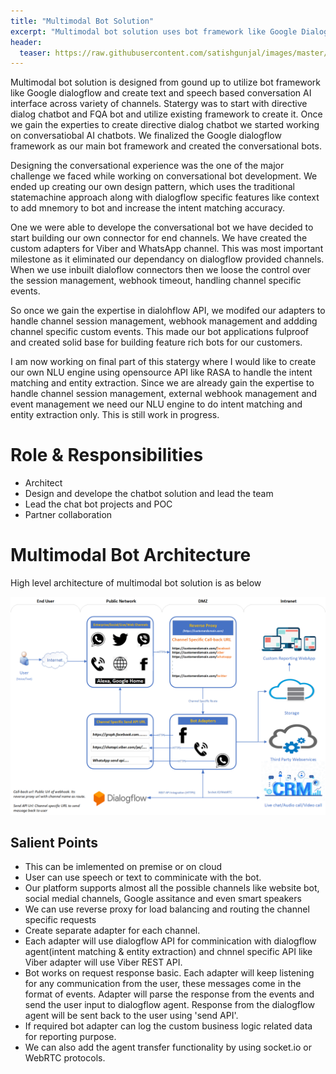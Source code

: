 ```yaml
---
title: "Multimodal Bot Solution"
excerpt: "Multimodal bot solution uses bot framework like Google Dialogflow and custom designed adapters to publish bot across variety of channels"
header:
  teaser: https://raw.githubusercontent.com/satishgunjal/images/master/Multiodal_Bot_Solution_Teaser_421x410.png
---
```


Multimodal bot solution is designed from gound up to utilize bot framework like Google dialogflow and create text and speech based conversation AI interface across variety of channels. Statergy was to start with directive dialog chatbot and FQA bot and utilize existing framework to create it. Once we gain the experties to create directive dialog chatbot we started working on conversatiobal AI chatbots. We finalized the Google dialogflow framework as our main bot framework and created the conversational bots.

Designing the conversational experience was the one of the major challenge we faced while working on conversational bot development. We ended up creating our own design pattern, which uses the traditional statemachine approach along with dialogflow specific features like context to add mnemory to bot and increase the intent matching accuracy.

One we were able to develope the conversational bot we have decided to start building our own connector for end channels. We have created the custom adapters for Viber and WhatsApp channel. This was most important milestone as it eliminated our dependancy on dialogflow provided channels. When we use inbuilt dialoflow connectors then we loose the control over the session management, webhook timeout, handling channel specific events.

So once we gain the expertise in dialohflow API, we modifed our adapters to handle channel session management, webhook management and addding channel specific custom events.
This made our bot applications fulproof and created solid base for building feature rich bots for our customers. 

I am now working on final part of this statergy where I would like to create our own NLU engine using opensource API like RASA to handle the intent matching and entity extraction. Since we are already gain the expertise to handle channel session management, external webhook management and event management we need our NLU engine to do intent matching and entity extraction only. This is still work in progress.

# Role & Responsibilities
* Architect
* Design and develope the chatbot solution and lead the team
* Lead the chat bot projects and POC
* Partner collaboration

# Multimodal Bot Architecture
High level architecture of multimodal bot solution is as below

![Multimodal_Bot_Solution_Architecture](https://raw.githubusercontent.com/satishgunjal/images/master/Multimodal_Bot_Solution_Architecture.png)

## Salient Points 
* This can be imlemented on premise or on cloud
* User can use speech or text to comminicate with the bot.
* Our platform supports almost all the possible channels like website bot, social medial channels, Google assitance and even smart speakers
* We can use reverse proxy for load balancing and routing the channel specific requests
* Create separate adapter for each channel.
* Each adapter will use dialogflow API for comminication with dialogflow agent(intent matching & entity extraction) and chnnel specific API like Viber adapter will use Viber REST API.
* Bot works on request response basic. Each adapter will keep listening for any communication from the user, these messages come in the format of events. Adapter will parse the response from the events and send the user input to dialogflow agent. Response from the dialogflow agent will be sent back to the user using 'send API'. 
* If required bot adapter can log the custom business logic related data for reporting purpose. 
* We can also add the agent transfer functionality by using socket.io or WebRTC protocols.


